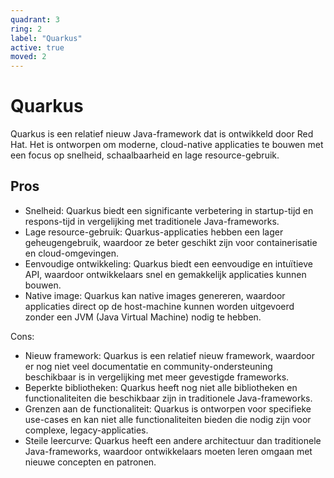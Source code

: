 ```yaml
---
quadrant: 3
ring: 2
label: "Quarkus"
active: true
moved: 2
---
```

# Quarkus

Quarkus is een relatief nieuw Java-framework dat is ontwikkeld door Red Hat. Het is ontworpen om moderne, cloud-native applicaties te bouwen met een focus op snelheid, schaalbaarheid en lage resource-gebruik.

## Pros

- Snelheid: Quarkus biedt een significante verbetering in startup-tijd en respons-tijd in vergelijking met traditionele Java-frameworks.
- Lage resource-gebruik: Quarkus-applicaties hebben een lager geheugengebruik, waardoor ze beter geschikt zijn voor containerisatie en cloud-omgevingen.
- Eenvoudige ontwikkeling: Quarkus biedt een eenvoudige en intuïtieve API, waardoor ontwikkelaars snel en gemakkelijk applicaties kunnen bouwen.
- Native image: Quarkus kan native images genereren, waardoor applicaties direct op de host-machine kunnen worden uitgevoerd zonder een JVM (Java Virtual Machine) nodig te hebben.

Cons:

- Nieuw framework: Quarkus is een relatief nieuw framework, waardoor er nog niet veel documentatie en community-ondersteuning beschikbaar is in vergelijking met meer gevestigde frameworks.
- Beperkte bibliotheken: Quarkus heeft nog niet alle bibliotheken en functionaliteiten die beschikbaar zijn in traditionele Java-frameworks.
- Grenzen aan de functionaliteit: Quarkus is ontworpen voor specifieke use-cases en kan niet alle functionaliteiten bieden die nodig zijn voor complexe, legacy-applicaties.
- Steile leercurve: Quarkus heeft een andere architectuur dan traditionele Java-frameworks, waardoor ontwikkelaars moeten leren omgaan met nieuwe concepten en patronen.
